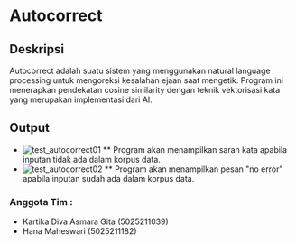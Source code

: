 # Autocorrect
## Deskripsi
Autocorrect adalah suatu sistem yang menggunakan natural language processing untuk mengoreksi kesalahan ejaan saat mengetik. 
Program ini menerapkan pendekatan cosine similarity dengan teknik vektorisasi kata yang merupakan implementasi dari AI.
## Output
* ![test_autocorrect01](https://github.com/KB-F-2023/kelompok-nice-try/assets/90994290/69a1feed-84b5-4223-86c5-fb3feb9529c7)
** Program akan menampilkan saran kata apabila inputan tidak ada dalam korpus data.
* ![test_autocorrect02](https://github.com/KB-F-2023/kelompok-nice-try/assets/90994290/e2edc6af-eeda-4564-aae4-f0f90247b638)
** Program akan menampilkan pesan "no error" apabila inputan sudah ada dalam korpus data.
### Anggota Tim :
* Kartika Diva Asmara Gita (5025211039)
* Hana Maheswari (5025211182)



